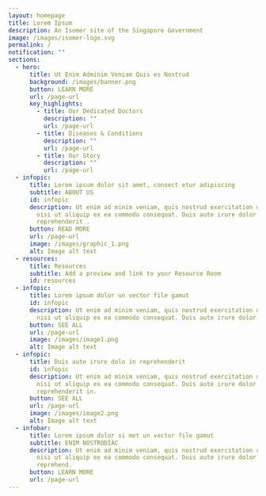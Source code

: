 ```yaml
---
layout: homepage
title: Lorem Ipsum
description: An Isomer site of the Singapore Government
image: /images/isomer-logo.svg
permalink: /
notification: ""
sections:
  - hero:
      title: Ut Enim Adminim Veniam Quis es Nostrud
      background: /images/banner.png
      button: LEARN MORE
      url: /page-url
      key_highlights:
        - title: Our Dedicated Doctors
          description: ""
          url: /page-url
        - title: Diseases & Conditions
          description: ""
          url: /page-url
        - title: Our Story
          description: ""
          url: /page-url
  - infopic:
      title: Lorem ipsum dolor sit amet, consect etur adipiscing
      subtitle: ABOUT US
      id: infopic
      description: Ut enim ad minim veniam, quis nostrud exercitation ullamco laboris
        nisi ut aliquip ex ea commodo consequat. Duis aute irure dolor in
        reprehenderit .
      button: READ MORE
      url: /page-url
      image: /images/graphic_1.png
      alt: Image alt text
  - resources:
      title: Resources
      subtitle: Add a preview and link to your Resource Room
      id: resources
  - infopic:
      title: Lorem ipsum dolor un vector file gamut
      id: infopic
      description: Ut enim ad minim veniam, quis nostrud exercitation ullamco laboris
        nisi ut aliquip ex ea commodo consequat. Duis aute irure dolor.
      button: SEE ALL
      url: /page-url
      image: /images/image1.png
      alt: Image alt text
  - infopic:
      title: Duis aute irure dolo in reprehenderit
      id: infopic
      description: Ut enim ad minim veniam, quis nostrud exercitation ullamco laboris
        nisi ut aliquip ex ea commodo consequat. Duis aute irure dolor in
        reprehenderit in.
      button: SEE ALL
      url: /page-url
      image: /images/image2.png
      alt: Image alt text
  - infobar:
      title: Lorem ipsum dolor si met un vector file gamut
      subtitle: ENIM NOSTRODIAC
      description: Ut enim ad minim veniam, quis nostrud exercitation ullamco laboris
        nisi ut aliquip ex ea commodo consequat. Duis aute irure dolor in
        reprehend.
      button: LEARN MORE
      url: /page-url
---
```

